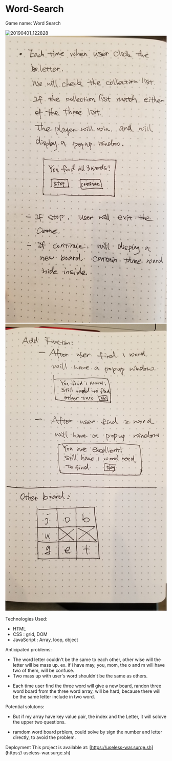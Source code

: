 # Word-Search

Game name: Word Search

![20190401_122828](https://user-images.githubusercontent.com/10451577/55343891-106f8c80-547a-11e9-8408-9206355f8e92.jpg)
![ws2](./src/readMe-ws-02.jpg)
![ws3](./src/readMe-ws-03.jpg)

Technologies Used:

- HTML
- CSS : grid, DOM
- JavaScript : Array, loop, object

Anticipated problems:

- The word letter couldn't be the same to each other, other wise will the letter will be mass up.
  ex. if i have may, you, mom, the o and m will have two of them, will be confuse.
- Two mass up with user's word shouldn't be the same as others.

* Each time user find the three word will give a new board, randon three word board from the three word array, will be hard, because there will be the same letter include in two word.

Potential solutons:

- But if my array have key value pair, the index and the Letter, it will solove the upper two questions.

- ramdom word board prblem, could solve by sign the number and letter directly, to avoid the problem.

Deployment
This project is available at: [https://useless-war.surge.sh] (https:// useless-war.surge.sh)
